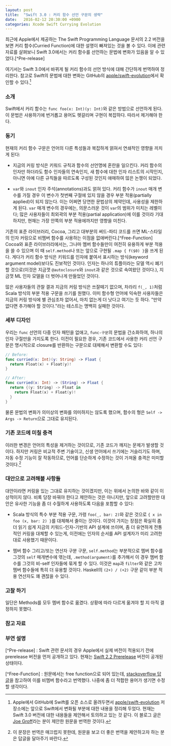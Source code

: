 ```yaml
---
layout: post
title:  "Swift 3.0 : 커리 함수 선언 구문의 생략"
date:   2016-02-12 20:30:00 +0900
categories: Xcode Swift Currying Evolution
---
```


최근에 Apple에서 제공하는 The Swift Programming Language 문서의 2.2 버전을 보면 커리 함수(Curried Function)에 대한 설명이 빠져있는 것을 볼 수 있다. 이에 관련 자료를 살펴보니 Swift 3.0에서는 커리 함수를 선언하는 문법에 변화가 있음을 알 수 있었다.[^Pre-release]

여기서는 Swift 3.0에서 바뀌게 될 커리 함수의 선언 방식에 대해 간단하게 번역하여 정리한다. 참고로 Swift의 문법에 대한 변화는 GitHub의  [apple/swift-evolution](https://github.com/apple/swift-evolution)에서 확인할 수 있다.[^Evolution]


### 소개

Swift에서 커리 함수는 `func foo(x: Int)(y: Int)`와 같은 방법으로 선언하게 된다. 이 문법은 사용하기에 번거롭고 용어도 헷갈리며 구현이 복잡하다. 따라서 제거해야 한다.


### 동기

현재의 커리 함수 구문은 언어의 다른 특성들과 복잡하게 얽혀서 연쇄적인 영향을 끼치게 된다:

* 지금의 커링 방식은 키워드 규칙과 함수의 선언명에 혼란을 일으킨다. 커리 함수의 인자만 하더라도 함수 인자들의 연속인지, 새 함수에 대한 인자 리스트의 시작인지, 아니면 아예 다른 규칙들을 따르도록 구성된 것인지 애매하여 많은 논쟁이 되었다.

* `var`와 `inout` 인자 주석(annotations)과도 얽혀 있다. 커리 함수가 `inout` 매개 변수를 가질 경우 이 변수가 첫번째 구절에 있지 않을 경우 부분 적용(partially applied)이 되지 않는다. 이는 어쩌면 당연한 문법상의 제약인데, 사용성을 제한하게 된다. `var` 매개 변수의 경우에는, 의문스러운 것이 `var`의 범위가 미치는 레벨이다; 많은 사용자들이 최외곽의 부분 적용(partial application)에 이를 것이라 기대하지만, 현재는 가장 안쪽의 부분 적용에까지만 영향을 미친다.  

기존의 표준 라이브러리, Cocoa, 그리고 대부분의 써드-파티 코드를 쓰면 ML-스타일의 인자 커링으로 비멤버 함수를 사용하는 이점을 없애버린다.[^Free-Function] Cocoa와 표준 라이브러리에서는, 그나마 멤버 함수들만이 여전히 유용하게 부분 적용을 쓸 수 있으며 이 때 `self.method`나 또는 앞으로 구현될 `.map { f($0) }`을 쓰게 된다. 게다가 커리 함수 방식은 키워드를 인자에 붙여서 표시하는 방식(keyword argument model)보다도 진보적인 것이다. 인자는 하나의 튜플이라는 모델 역시 폐기할 것으로(이것은 지금껏 `@autoclosure`와 `inout`과 같은 것으로 속여왔던 것이다.), 지금껏 ML 인자 모델을 더 벗어나게 만들었던 것이다.

많은 사용자들의 관찰 결과 지금의 커링 방식은 쓰잘떼기 없으며, 차라리 `f(_, 1)`처럼 Scala 방식의 부분 적용 구문을 쓰기를 원했다. 이미 함수형 언어에 익숙한 사용자들은 지금의 커링 방식에 별 관심조차 없어서, 마치 없는게 더 낫다고 여기는 듯 하다. "만약 없다면 추가해야 할 것이다."라는 테스트는 명백히 실패한 것이다.  


### 세부 디자인

우리는 `func` 선언의 다중 인자 패턴을 없애고, `func-구문`의 문법을 간소화하여, 하나의 인자 구절만을 가지도록 한다. 이전이 필요한 경우, 기존 코드에서 사용한 커리 선언 구문은 명시적으로 closure를 반환하는 구문으로 대체해서 변환할 수도 있다:      

```swift
// Before:
func curried(x: Int)(y: String) -> Float {
  return Float(x) + Float(y)!
}

// After:
func curried(x: Int) -> (String) -> Float {
  return {(y: String) -> Float in
    return Float(x) + Float(y)!
  }
}
```

물론 문법의 변화가 의미상의 변화를 의미하지는 않도록 했으며, 함수의 형은 `Self -> Args -> Return`으로 그대로 유지된다.


### 기존 코드에 미칠 충격

이러한 변경은 언어의 특성을 제거하는 것이므로, 기존 코드가 깨지는 문제가 발생할 것이다. 하지만 커링은 비교적 주변 기술이고, 신생 언어에서 쓰기에는 거슬리기도 하며, 자동 수정 기능이 잘 작동하므로, 언어를 단순하게 수정하는 것이 가져올 충격은 미미할 것이다.[^Translation]


### 대안으로 고려해볼 사항들

대안이라면 커링을 있는 그대로 유지하는 것이겠지만, 이는 위에서 논의한 바와 같이 이상적이지 않다. 비록 당장 바꿔야 한다고 제안하는 것은 아니지만, 앞으로 고려할만한 대안은 유사한 기능을 좀 더 수월하게 사용하도록 다음을 포함할 수 있다:

* Scala 방식의 특수 부분 적용 구문, 가령 `foo(_, bar: 2)`와 같은 것으로 `{ x in foo (x, bar: 2) }`를 대체해서 줄이는 것이다. 이것이 가지는 장점은 확실히 좀 더 읽기 쉽게 지금의 키워드-인자-기반의 API 설계에 쓰이며, 좀 더 유연하게 전통적인 커링을 대체할 수 있는게, 이전에는 인자의 순서를 API 설계자가 미리 고려한대로 사용했기 때문이다.

* 멤버 함수 그리고/또는 연산자 구분 구문, `self.method`는 부분적으로 멤버 함수를 그것의 `self` 매개변수에 엮는데, `.method(argument)`를 추가해서 이 경우 멤버 함수를 그것의 비-self 인자들에 묶게 할 수 있다. 이것은 `map`과 `filter`와 같은 고차 멤버 함수들에 특히 더 유용할 것이다. Haskell의 `(2+) / (+2)` 구문 같이 부분 적용 연산자도 꽤 괜찮을 수 있다.


### 고찰 하기

일단은 Methods를 모두 멤버 함수로 옮겼다. 상황에 따라 다르게 옮겨야 할 지 아직 결정하지 못했다.


### 참고 자료


### 부연 설명

[^Pre-release] : Swift 관련 문서의 경우 Apple에서 실제 버전이 적용되기 전에 prerelease 버전을 먼저 공개하고 있다. 현재는 [Swift 2.2 Prerelease](https://itunes.apple.com/kr/book/swift-programming-language/id1002622538?mt=11) 버전이 공개된 상태이다.

[^Evolution]: Apple에서 GitHub에 Swift를 오픈 소스로 올려두면서 [apple/swift-evolution](https://github.com/apple/swift-evolution) 저장소에는 앞으로 Swift에서 변화될 부분에 대한 내용을 정리해 두었다. 현재는 Swift 3.0 버전에 대한 내용들을 제안해서 토의하고 있는 것 같다. 이 블로그 글은 [Joe Groff](https://github.com/jckarter)라는 분이 제안한 원문을 번역한 것이다.

[^Free-Function] : 원문에서는 free function으로 되어 있는데, [stackoverflow 답 글](http://stackoverflow.com/questions/4861914/what-is-the-meaning-of-the-term-free-function-in-c)을 참고하여 이를 비멤버 함수라고 번역했다. 나중에 좀 더 적합한 용어가 생기면 수정할 생각이다.

[^Translation]: 이 문장은 번역은 매끄럽지 못한데, 원문을 보고 더 좋은 번역을 제안하고자 하는 분은 답글을 달아주기 바란다.
